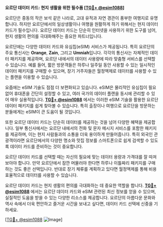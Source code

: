 **요르단 데이터 카드: 현지 생활을 위한 필수품 [[TG💪+ @esim1088](https://t.me/s/esim1088)]**

요르단은 중동의 작은 보석 같은 나라로, 고대 유적과 자연 경관이 풍부한 여행지로 유명합니다. 하지만 요르단에서의 일상생활이나 여행을 원활하게 하기 위해서는 현지 데이터 카드가 필수입니다. 요르단 데이터 카드는 단순히 인터넷을 사용하기 위한 도구를 넘어, 현지 생활의 편의를 극대화해주는 중요한 파트너입니다.

요르단에는 다양한 데이터 카드와 유심칩(eSIM) 서비스가 제공됩니다. 특히 요르단의 주요 통신사는 **Orange**, **Zain**, 그리고 **Umniah**입니다. 각각의 통신사는 자체적인 데이터 패키지를 제공하며, 요르단 내에서의 데이터 사용량에 따라 맞춤형 서비스를 선택할 수 있습니다. 예를 들어, 짧은 방문객들은 하루나 일주일 동안 사용할 수 있는 일시적인 데이터 패키지를 구매할 수 있으며, 장기 거주자들은 월정액제로 데이터를 사용할 수 있는 플랜을 이용할 수 있습니다.

요즘에는 eSIM 기술도 점점 더 보편화되고 있습니다. eSIM은 물리적인 유심칩이 필요 없어 휴대폰을 간단히 설정할 수 있고, 여러 국가의 데이터 플랜을 동시에 관리할 수 있어 매우 실용적입니다. **[TG💪+ @esim1088](https://t.me/s/esim1088)** 에서는 이러한 eSIM 기술을 활용한 요르단 데이터 패키지를 쉽게 찾아볼 수 있습니다. 특히 출장이나 여행으로 요르단을 방문하는 분들에게는 eSIM이 큰 도움이 될 것입니다.

또한 요르단 데이터 카드는 단순히 데이터를 제공하는 것을 넘어 다양한 혜택을 제공합니다. 일부 통신사에서는 요르단 내에서의 전화 및 문자 메시지 서비스를 포함한 패키지를 제공하며, 이는 현지 사람들과의 소통을 더욱 용이하게 만들어줍니다. 특히 외국인 관광객이라면 요르단에서의 다양한 명소와 맛집 정보를 스마트폰으로 쉽게 검색할 수 있도록 데이터 카드를 준비하는 것이 중요합니다.

요르단 데이터 카드를 선택할 때는 자신의 필요에 맞는 데이터 용량과 가격대를 잘 따져보아야 합니다. 만약 요르단에서 잠깐 머물러야 한다면 하루나 이틀짜리 패키지를 구매하는 것도 좋은 선택입니다. 반대로 장기 체류를 계획하고 있다면 월정액제를 통해 비용 효율적으로 데이터를 사용할 수 있습니다.

요르단 데이터 카드는 현지 생활의 편의를 극대화하는 데 중요한 역할을 합니다. **[TG💪+ @esim1088](https://t.me/s/esim1088)** 에서는 요르단 데이터 카드와 eSIM 관련된 최신 정보를 얻을 수 있으며, 실질적인 도움을 받을 수 있는 다양한 리소스를 제공합니다. 요르단의 아름다운 문화와 역사 속에서 더욱 편안하고 즐거운 시간을 보내고 싶다면, 데이터 카드 선택에 신중을 기하세요.

[[TG💪+ @esim1088](https://t.me/s/esim1088) ![Image](https://i.postimg.cc/Y0z9fWf4/image.png)]